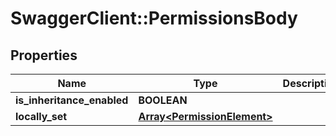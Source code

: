 # SwaggerClient::PermissionsBody

## Properties
Name | Type | Description | Notes
------------ | ------------- | ------------- | -------------
**is_inheritance_enabled** | **BOOLEAN** |  | [optional] 
**locally_set** | [**Array&lt;PermissionElement&gt;**](PermissionElement.md) |  | [optional] 



